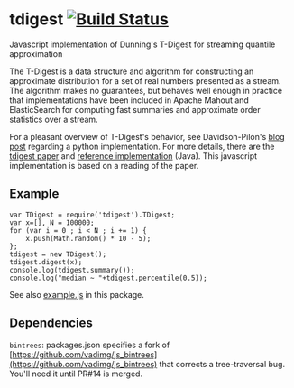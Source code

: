 tdigest  [![Build Status](https://secure.travis-ci.org/welch/tdigest.png?branch=master)](http://travis-ci.org/welch/tdigest)
========
Javascript implementation of Dunning's T-Digest for streaming quantile approximation

The T-Digest is a data structure and algorithm for constructing an
approximate distribution for a set of real numbers presented as a
stream. The algorithm makes no guarantees, but behaves well enough in
practice that implementations have been included in Apache Mahout and
ElasticSearch for computing fast summaries and approximate order
statistics over a stream.

For a pleasant overview of T-Digest's behavior, see Davidson-Pilon's
[blog post](http://dataorigami.net/blogs/napkin-folding/19055451-percentile-and-quantile-estimation-of-big-data-the-t-digest) regarding a python implementation. For more details,
there are the [tdigest paper](https://github.com/tdunning/t-digest/blob/master/docs/t-digest-paper/histo.pdf) and [reference implementation](https://github.com/tdunning/t-digest) (Java).
This javascript implementation is based on a reading of the paper.

## Example
```
var TDigest = require('tdigest').TDigest;
var x=[], N = 100000;
for (var i = 0 ; i < N ; i += 1) {
    x.push(Math.random() * 10 - 5);
};
tdigest = new TDigest();
tdigest.digest(x);
console.log(tdigest.summary());
console.log("median ~ "+tdigest.percentile(0.5));
```

See also [example.js](https://github.com/welch/tdigest/blob/master/example.js) in this package.

## Dependencies
`bintrees`: packages.json specifies a fork of [https://github.com/vadimg/js_bintrees](https://github.com/vadimg/js_bintrees)
that corrects a tree-traversal bug. You'll need it until PR#14 is merged.



